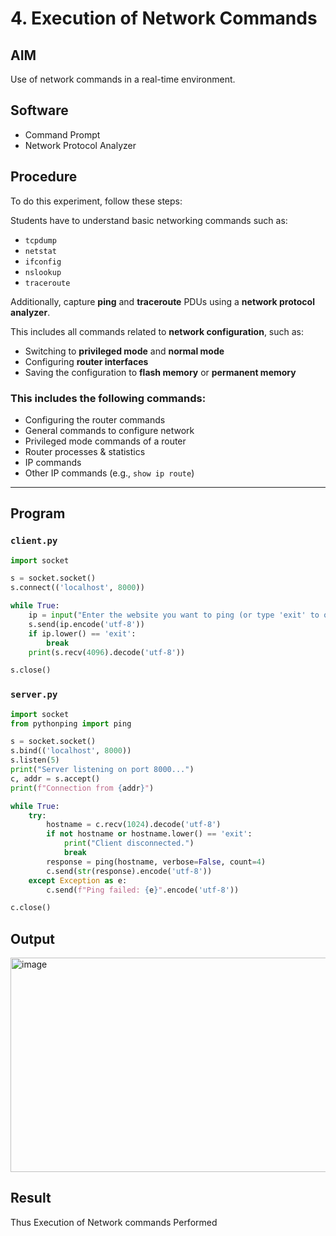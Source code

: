 # 4. Execution of Network Commands

## AIM  
Use of network commands in a real-time environment.

## Software  
- Command Prompt  
- Network Protocol Analyzer

## Procedure  
To do this experiment, follow these steps:

Students have to understand basic networking commands such as:

- `tcpdump`
- `netstat`
- `ifconfig`
- `nslookup`
- `traceroute`

Additionally, capture **ping** and **traceroute** PDUs using a **network protocol analyzer**.

This includes all commands related to **network configuration**, such as:

- Switching to **privileged mode** and **normal mode**
- Configuring **router interfaces**
- Saving the configuration to **flash memory** or **permanent memory**

### This includes the following commands:

- Configuring the router commands  
- General commands to configure network  
- Privileged mode commands of a router  
- Router processes & statistics  
- IP commands  
- Other IP commands (e.g., `show ip route`)

---

## Program

### `client.py`

```python
import socket

s = socket.socket()
s.connect(('localhost', 8000))

while True:
    ip = input("Enter the website you want to ping (or type 'exit' to quit): ")
    s.send(ip.encode('utf-8'))
    if ip.lower() == 'exit':
        break
    print(s.recv(4096).decode('utf-8'))

s.close()
```
### `server.py`
``` python
import socket
from pythonping import ping

s = socket.socket()
s.bind(('localhost', 8000))
s.listen(5)
print("Server listening on port 8000...")
c, addr = s.accept()
print(f"Connection from {addr}")

while True:
    try:
        hostname = c.recv(1024).decode('utf-8')
        if not hostname or hostname.lower() == 'exit':
            print("Client disconnected.")
            break
        response = ping(hostname, verbose=False, count=4)
        c.send(str(response).encode('utf-8'))
    except Exception as e:
        c.send(f"Ping failed: {e}".encode('utf-8'))

c.close()
```

## Output
<img width="1254" height="343" alt="image" src="https://github.com/user-attachments/assets/5e9babe0-777c-46a6-b44f-4165d45232ff" />

## Result
Thus Execution of Network commands Performed 
